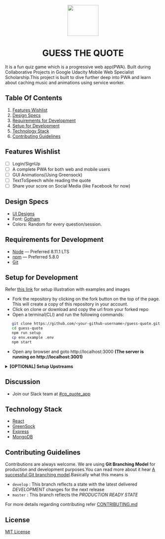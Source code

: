 <p align="center"> <img height="100" src="https://raw.githubusercontent.com/twishasaraiya/GuessTheQuote/master/design-assets/icon.png"></p>
<h1 align="center">GUESS THE QUOTE</h1>

It is a fun quiz game which is a  progressive web app(PWA). Built during Collaborative Projects in Google Udacity Mobile Web Specialist Scholarship.This project is built to dive further deep into PWA and learn about caching music and animations using service worker.

## Table Of Contents

  1. [Features Wishlist](#features-wishlist)
  2. [Design Specs](#design-specs)
  3. [Requirements for Development](#requirements-for-development)
  4. [Setup for Development](#setup-for-development)
  5. [Technology Stack](#technology-stack)
  6. [Contributing Guidelines](#contributing-guidelines)

## Features Wishlist

- [ ] Login/SignUp
- [ ] A complete PWA for both web and mobile users
- [ ] GUI Animations(Using Greensock)
- [ ] TextToSpeech while reading the quote
- [ ] Share your score on Social Media (like Facebook for now)

## Design Specs

  * [UI Designs](https://github.com/VarunDevPro/gtq-designs)
  * Font: [Gotham](https://www.wfonts.com/font/gotham)
  * Colors: Random for every question/session.

## Requirements for Development

 - [Node](https://nodejs.org/en/) — Preferred 8.11.1 LTS
 - [npm](https://www.npmjs.com/get-npm) — Preferred 5.8.0
 - [Git](https://git-scm.com/)

## Setup for Development

 Refer [this link](https://codeburst.io/a-step-by-step-guide-to-making-your-first-github-contribution-5302260a2940) for setup illustration with examples and images
 - Fork the repository by clicking on the fork button on the top of the page. This will create a copy of this repository in your account.
 - Click on clone or download and copy the url from your forked repo
 - Open a terminal(CLI) and run the following commands:

 ```bash
    git clone https://github.com/<your-github-username>/guess-quote.git
    cd guess-quote
    npm run setup
    cp env.example .env
    npm start
 ```
  - Open any browser and goto http://localhost:3000
    **(The server is running on http://localhost:3001)**

<details>
<summary><strong> [OPTIONAL] Setup Upstreams</strong></summary>

**Note**: An upstream repository is the original UdacityMobileWebScholarship repository.

Once you have forked as directed in the previous section, you would not be following changes made here, in the original repository.

**What you can do is:**
 - cd to the directory of the forked repo you cloned above.
 - Run a command to add upstreams
 ```bash
  git remote add upstream https://github.com/UdacityMobileWebScholarship/guess-quote.git

  git fetch upstream
  git checkout -b upstream/master
  git pull upstream master

 ```
 **To return to your branch on your fork**
  - Run
   ```bash
   git checkout master
   ```

#### Next steps

You are all good to start contributing. You might however want to
make sure you periodically update the `origin/master` branch which is from your fork, with the content from `upstream/master` which is this repository's dev branch.

**Why?**
Because, Just before you submit Pull requests, or before you even change a feature, you **Need** to ensure you have all the latest changes from upstream.

This is a healthy habit to inculcate, and would ease out headaches later.

Also, Before you do the above , and begin coding something new, or modifying existing stuff, make sure you have **merged**.

the simplest is a fast forward merge

` git merge upstream/master`
But merges are complicated. Please do read official documentation on merge. Understand how they work. And then proceed to a PR.

</details>

## Discussion

 - Join our Slack team at [#cp_quote_app](https://mobilewebindiascholar.slack.com/messages/CA7486673/)

## Technology Stack

- [React](https://reactjs.org/)
- [GreenSock](https://greensock.com/)
- [Express](https://expressjs.com/)
- [MongoDB](https://www.mongodb.com/)

## Contributing Guidelines

Contributions are always welcome.
We are using **Git Branching Model** for production and development purposes.You can read more about it hear [A successful Git branching model](http://nvie.com/posts/a-successful-git-branching-model/).Basically what this means is
 - `develop` : This branch reflects a state with the latest delivered _DEVELOPMENT_ changes for the next release
 - `master` : This branch reflects the _PRODUCTION READY STATE_

For more details regarding contributing refer [CONTRIBUTING.md](https://github.com/twishasaraiya/GuessTheQuote/blob/master/CONTRIBUTING.md)

## License

[MIT License](LICENSE)
